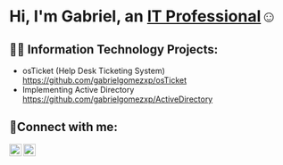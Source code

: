 <h1>Hi, I'm Gabriel, an <a href="https://www.linkedin.com/in/gabrielgomez-/">IT Professional</a>☺</h1>

<h2>👨‍💻 Information Technology Projects:</h2>

- osTicket (Help Desk Ticketing System)
  https://github.com/gabrielgomezxp/osTicket
- Implementing Active Directory
  https://github.com/gabrielgomezxp/ActiveDirectory

<h2>🤳Connect with me:</h2>

[<img align="left" alt="Gabriel | LinkedIn" width="22px" src="https://upload.wikimedia.org/wikipedia/commons/thumb/8/81/LinkedIn_icon.svg/2048px-LinkedIn_icon.svg.png" />][linkedin]
[<img align="left" alt="Gabriel | Instagram" width="22px" src="https://upload.wikimedia.org/wikipedia/commons/thumb/e/e7/Instagram_logo_2016.svg/2048px-Instagram_logo_2016.svg.png" />][instagram]

[instagram]: https://www.instagram.com/oddk
[linkedin]: https://linkedin.com/in/gabrielgomez-
